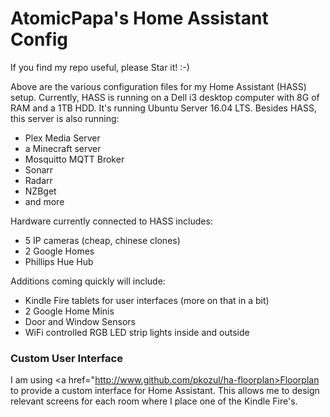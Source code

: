 <h1>AtomicPapa's Home Assistant Config</h1>

If you find my repo useful, please Star it!  :-)

Above are the various configuration files for my Home Assistant (HASS) setup.  Currently, HASS is running on a Dell i3 desktop computer with 8G of RAM and a 1TB HDD.  It's running Ubuntu Server 16.04 LTS.  Besides HASS, this server is also running:
<ul>
  <li>Plex Media Server</li>
  <li>a Minecraft server</li>
  <li>Mosquitto MQTT Broker</li>
  <li>Sonarr</li>
  <li>Radarr</li>
  <li>NZBget</li>
  <li>and more</li>  
</ul>

Hardware currently connected to HASS includes:

<ul>
  <li>5 IP cameras (cheap, chinese clones)</li>
  <li>2 Google Homes</li>
  <li>Phillips Hue Hub</li>
</ul>

Additions coming quickly will include:
<ul>
  <li>Kindle Fire tablets for user interfaces (more on that in a bit)</li>
  <li>2 Google Home Minis</li>
  <li>Door and Window Sensors</li>
  <li>WiFi controlled RGB LED strip lights inside and outside</li>
</ul>

<h3>Custom User Interface</h3>

I am using <a href="http://www.github.com/pkozul/ha-floorplan>Floorplan</a> to provide a custom interface for Home Assistant.  This allows me to design relevant screens for each room where I place one of the Kindle Fire's.
